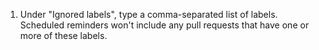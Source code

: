 1. Under "Ignored labels", type a comma-separated list of labels. Scheduled reminders won't include any pull requests that have one or more of these labels.
